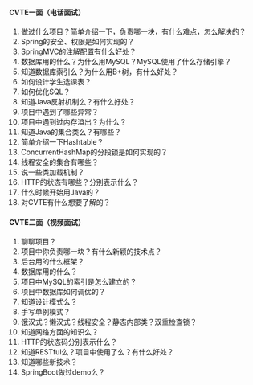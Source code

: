 #### CVTE一面（电话面试）

1. 做过什么项目？简单介绍一下，负责哪一块，有什么难点，怎么解决的？
2. Spring的安全、权限是如何实现的？
2. SpringMVC的注解配置有什么好处？
3. 数据库用的什么？为什么用MySQL？MySQL使用了什么存储引擎？
4. 知道数据库索引么？为什么用B+树，有什么好处？
5. 如何设计学生选课表？
6. 如何优化SQL？
7. 知道Java反射机制么？有什么好处？
8. 项目中遇到了哪些异常？
9. 项目中遇到过内存溢出？为什么？
10. 知道Java的集合类么？有哪些？
11. 简单介绍一下Hashtable？
12. ConcurrentHashMap的分段锁是如何实现的？
13. 线程安全的集合有哪些？
14. 说一些类加载机制？
15. HTTP的状态有哪些？分别表示什么？
16. 什么时候开始用Java的？
15. 对CVTE有什么想要了解的？

#### CVTE二面（视频面试）

1. 聊聊项目？
2. 项目中你负责哪一块？有什么新颖的技术点？
3. 后台用的什么框架？
4. 数据库用的什么？
5. 项目中MySQL的索引是怎么建立的？
6. 项目中数据库如何调优的？
7. 知道设计模式么？
8. 手写单例模式？
8. 饿汉式？懒汉式？线程安全？静态内部类？双重检查锁？
9. 知道网络方面的知识么？
10. HTTP的状态码分别表示什么？
11. 知道RESTful么？项目中使用了么？有什么好处？
12. 知道哪些新技术？
13. SpringBoot做过demo么？

